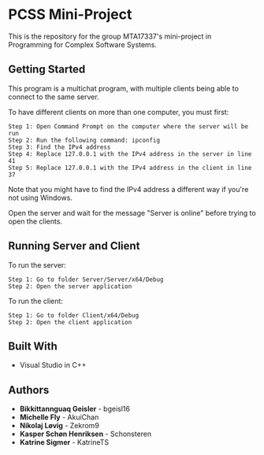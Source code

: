 # PCSS Mini-Project
This is the repository for the group MTA17337's mini-project in Programming for Complex Software Systems.

## Getting Started
This program is a multichat program, with multiple clients being able to connect to the same server.

To have different clients on more than one computer, you must first:
```
Step 1: Open Command Prompt on the computer where the server will be run
Step 2: Run the following command: ipconfig
Step 3: Find the IPv4 address
Step 4: Replace 127.0.0.1 with the IPv4 address in the server in line 41
Step 5: Replace 127.0.0.1 with the IPv4 address in the client in line 37
```
Note that you might have to find the IPv4 address a different way if you're not using Windows.

Open the server and wait for the message "Server is online" before trying to open the clients.

## Running Server and Client
To run the server:
```
Step 1: Go to folder Server/Server/x64/Debug
Step 2: Open the server application
```
To run the client:
```
Step 1: Go to folder Client/x64/Debug
Step 2: Open the client application
```

## Built With
* Visual Studio in C++

## Authors
* **Bikkittannguaq Geisler** - bgeisl16
* **Michelle Fly** - AkuiChan
* **Nikolaj Løvig** - Zekrom9
* **Kasper Schøn Henriksen** - Schonsteren
* **Katrine Sigmer** - KatrineTS
